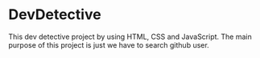# DevDetective
This dev detective project by using HTML, CSS and JavaScript. The main purpose of this project is just we have to search github user.
